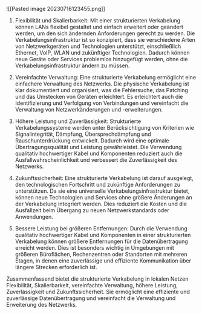 ![[Pasted image 20230716123455.png]]

1. Flexibilität und Skalierbarkeit: Mit einer strukturierten Verkabelung können LANs flexibel gestaltet und einfach erweitert oder geändert werden, um den sich ändernden Anforderungen gerecht zu werden. Die Verkabelungsinfrastruktur ist so konzipiert, dass sie verschiedene Arten von Netzwerkgeräten und Technologien unterstützt, einschließlich Ethernet, VoIP, WLAN und zukünftiger Technologien. Dadurch können neue Geräte oder Services problemlos hinzugefügt werden, ohne die Verkabelungsinfrastruktur ändern zu müssen.
    
2. Vereinfachte Verwaltung: Eine strukturierte Verkabelung ermöglicht eine einfachere Verwaltung des Netzwerks. Die physische Verkabelung ist klar dokumentiert und organisiert, was die Fehlersuche, das Patching und das Umstecken von Geräten erleichtert. Es erleichtert auch die Identifizierung und Verfolgung von Verbindungen und vereinfacht die Verwaltung von Netzwerkänderungen und -erweiterungen.
    
3. Höhere Leistung und Zuverlässigkeit: Strukturierte Verkabelungssysteme werden unter Berücksichtigung von Kriterien wie Signalintegrität, Dämpfung, Übersprechdämpfung und Rauschunterdrückung entwickelt. Dadurch wird eine optimale Übertragungsqualität und Leistung gewährleistet. Die Verwendung qualitativ hochwertiger Kabel und Komponenten reduziert auch die Ausfallwahrscheinlichkeit und verbessert die Zuverlässigkeit des Netzwerks.
    
4. Zukunftssicherheit: Eine strukturierte Verkabelung ist darauf ausgelegt, den technologischen Fortschritt und zukünftige Anforderungen zu unterstützen. Da sie eine universelle Verkabelungsinfrastruktur bietet, können neue Technologien und Services ohne größere Änderungen an der Verkabelung integriert werden. Dies reduziert die Kosten und die Ausfallzeit beim Übergang zu neuen Netzwerkstandards oder Anwendungen.
    
5. Bessere Leistung bei größeren Entfernungen: Durch die Verwendung qualitativ hochwertiger Kabel und Komponenten in einer strukturierten Verkabelung können größere Entfernungen für die Datenübertragung erreicht werden. Dies ist besonders wichtig in Umgebungen mit größeren Büroflächen, Rechenzentren oder Standorten mit mehreren Etagen, in denen eine zuverlässige und effiziente Kommunikation über längere Strecken erforderlich ist.
    

Zusammenfassend bietet die strukturierte Verkabelung in lokalen Netzen Flexibilität, Skalierbarkeit, vereinfachte Verwaltung, höhere Leistung, Zuverlässigkeit und Zukunftssicherheit. Sie ermöglicht eine effiziente und zuverlässige Datenübertragung und vereinfacht die Verwaltung und Erweiterung des Netzwerks.